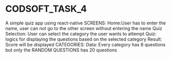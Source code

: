 # CODSOFT_TASK_4
A simple quiz app using react-native
SCREENS:
Home:User has to enter the name, user can not go to the other screen without entering the name 
Quiz Selection: User can select the category the user wants to attempt
Quiz: logics for displaying the questions based on the selected category
Result: Score will be displayed 
CATEGORIES:
Data:
Every category has 8 questions but only the RANDOM QUESTIONS has 20 questions

